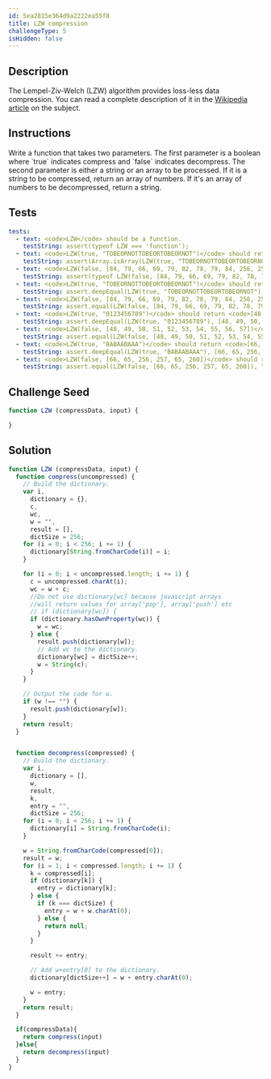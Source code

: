 ```yaml
---
id: 5ea2815e364d9a2222ea55f8
title: LZW compression
challengeType: 5
isHidden: false
---
```


## Description
<section id='description'>
The Lempel-Ziv-Welch (LZW) algorithm provides loss-less data compression.
You can read a complete description of it in the <a href="https://en.wikipedia.org/wiki/Lempel-Ziv-Welch" target="_blank">Wikipedia article</a> on the subject.
</section>

## Instructions
<section id='instructions'>
Write a function that takes two parameters. The first parameter is a boolean where `true` indicates compress and `false` indicates decompress. The second parameter is either a string or an array to be processed. If it is a string to be compressed, return an array of numbers. If it's an array of numbers to be decompressed, return a string.
</section>

## Tests
<section id='tests'>

```yml
tests:
  - text: <code>LZW</code> should be a function.
    testString: assert(typeof LZW === 'function');
  - text: <code>LZW(true, "TOBEORNOTTOBEORTOBEORNOT")</code> should return a array.
    testString: assert(Array.isArray(LZW(true, "TOBEORNOTTOBEORTOBEORNOT")));
  - text: <code>LZW(false, [84, 79, 66, 69, 79, 82, 78, 79, 84, 256, 258, 260, 265, 259, 261, 263])</code> should return a string.
    testString: assert(typeof LZW(false, [84, 79, 66, 69, 79, 82, 78, 79, 84, 256, 258, 260, 265, 259, 261, 263]) === 'string');
  - text: <code>LZW(true, "TOBEORNOTTOBEORTOBEORNOT")</code> should return <code>[84, 79, 66, 69, 79, 82, 78, 79, 84, 256, 258, 260, 265, 259, 261, 263]</code>.
    testString: assert.deepEqual(LZW(true, "TOBEORNOTTOBEORTOBEORNOT"), [84, 79, 66, 69, 79, 82, 78, 79, 84, 256, 258, 260, 265, 259, 261, 263]);
  - text: <code>LZW(false, [84, 79, 66, 69, 79, 82, 78, 79, 84, 256, 258, 260, 265, 259, 261, 263])</code> should return <code>"TOBEORNOTTOBEORTOBEORNOT"</code>.
    testString: assert.equal(LZW(false, [84, 79, 66, 69, 79, 82, 78, 79, 84, 256, 258, 260, 265, 259, 261, 263]), "TOBEORNOTTOBEORTOBEORNOT");
  - text: <code>LZW(true, "0123456789")</code> should return <code>[48, 49, 50, 51, 52, 53, 54, 55, 56, 57]</code>.
    testString: assert.deepEqual(LZW(true, "0123456789"), [48, 49, 50, 51, 52, 53, 54, 55, 56, 57]);
  - text: <code>LZW(false, [48, 49, 50, 51, 52, 53, 54, 55, 56, 57])</code> should return <code>"0123456789"</code>.
    testString: assert.equal(LZW(false, [48, 49, 50, 51, 52, 53, 54, 55, 56, 57]), "0123456789");
  - text: <code>LZW(true, "BABAABAAA")</code> should return <code>[66, 65, 256, 257, 65, 260]</code>.
    testString: assert.deepEqual(LZW(true, "BABAABAAA"), [66, 65, 256, 257, 65, 260]);
  - text: <code>LZW(false, [66, 65, 256, 257, 65, 260])</code> should return <code>"BABAABAAA"</code>.
    testString: assert.equal(LZW(false, [66, 65, 256, 257, 65, 260]), "BABAABAAA");
```

</section>

## Challenge Seed
<section id='challengeSeed'>

<div id='js-seed'>

```js
function LZW (compressData, input) {

}
```

</div>

</section>

## Solution
<section id='solution'>

```js
function LZW (compressData, input) {
  function compress(uncompressed) {
    // Build the dictionary.
    var i,
      dictionary = {},
      c,
      wc,
      w = "",
      result = [],
      dictSize = 256;
    for (i = 0; i < 256; i += 1) {
      dictionary[String.fromCharCode(i)] = i;
    }

    for (i = 0; i < uncompressed.length; i += 1) {
      c = uncompressed.charAt(i);
      wc = w + c;
      //Do not use dictionary[wc] because javascript arrays
      //will return values for array['pop'], array['push'] etc
      // if (dictionary[wc]) {
      if (dictionary.hasOwnProperty(wc)) {
        w = wc;
      } else {
        result.push(dictionary[w]);
        // Add wc to the dictionary.
        dictionary[wc] = dictSize++;
        w = String(c);
      }
    }

    // Output the code for w.
    if (w !== "") {
      result.push(dictionary[w]);
    }
    return result;
  }


  function decompress(compressed) {
    // Build the dictionary.
    var i,
      dictionary = [],
      w,
      result,
      k,
      entry = "",
      dictSize = 256;
    for (i = 0; i < 256; i += 1) {
      dictionary[i] = String.fromCharCode(i);
    }

    w = String.fromCharCode(compressed[0]);
    result = w;
    for (i = 1; i < compressed.length; i += 1) {
      k = compressed[i];
      if (dictionary[k]) {
        entry = dictionary[k];
      } else {
        if (k === dictSize) {
          entry = w + w.charAt(0);
        } else {
          return null;
        }
      }

      result += entry;

      // Add w+entry[0] to the dictionary.
      dictionary[dictSize++] = w + entry.charAt(0);

      w = entry;
    }
    return result;
  }

  if(compressData){
    return compress(input)
  }else{
    return decompress(input)
  }
}
```

</section>
